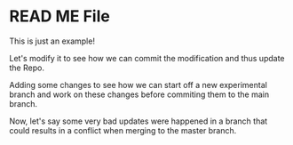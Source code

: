 # READ ME File

This is just an example!

Let's modify it to see how we can commit the modification and thus update the Repo.

Adding some changes to see how we can start off a new experimental branch and work on these changes before
commiting them to the main branch.

Now, let's say some very bad updates were happened in a branch that could results in a conflict when merging to 
the master branch.